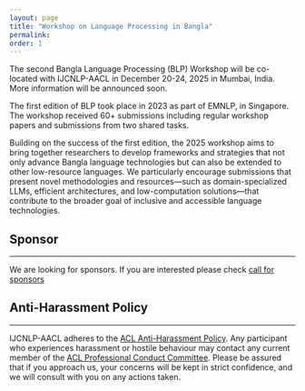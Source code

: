 ```yaml
---
layout: page
title: "Workshop on Language Processing in Bangla"
permalink:
order: 1
---
```


The second Bangla Language Processing (BLP) Workshop will be co-located with IJCNLP-AACL in December 20-24, 2025 in Mumbai, India. More information will be announced soon.

The first edition of BLP took place in 2023 as part of EMNLP, in Singapore. The workshop received 60+ submissions including regular workshop papers and submissions from two shared tasks.

Building on the success of the first edition, the 2025 workshop aims to bring together researchers to develop frameworks and strategies that not only advance Bangla language technologies but can also be extended to other low-resource languages. We particularly encourage submissions that present novel methodologies and resources—such as domain-specialized LLMs, efficient architectures, and low-computation solutions—that contribute to the broader goal of inclusive and accessible language technologies.


<!--
## **Supported by**
-------------
-->


## **Sponsor**    
-----------
We are looking for sponsors. If you are interested please check [call for sponsors](sponsors)


## **Anti-Harassment Policy**
-------------
IJCNLP-AACL adheres to the [ACL Anti-Harassment Policy](https://www.aclweb.org/adminwiki/index.php?title=Anti-Harassment_Policy). Any participant who experiences harassment or hostile behaviour may contact any current member of the [ACL Professional Conduct Committee](https://www.aclweb.org/adminwiki/index.php/Professional_Conduct_Committee). Please be assured that if you approach us, your concerns will be kept in strict confidence, and we will consult with you on any actions taken.

